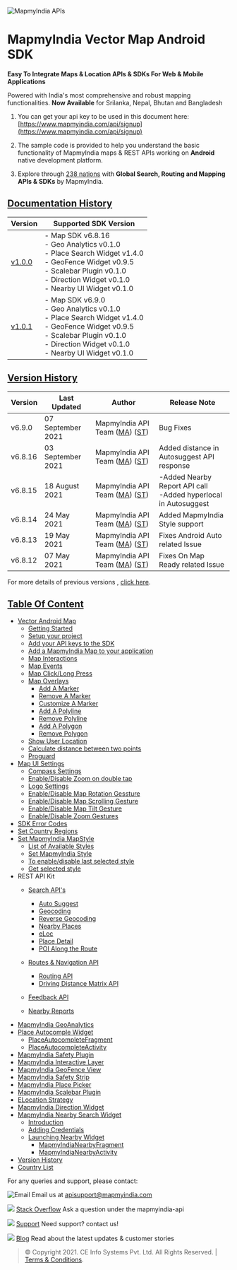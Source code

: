 ![MapmyIndia APIs](https://www.mapmyindia.com/api/img/mapmyindia-api.png)
# MapmyIndia Vector Map Android SDK

**Easy To Integrate Maps & Location APIs & SDKs For Web & Mobile Applications**

Powered with India's most comprehensive and robust mapping functionalities.
**Now Available**  for Srilanka, Nepal, Bhutan and Bangladesh

1. You can get your api key to be used in this document here: [https://www.mapmyindia.com/api/signup](https://www.mapmyindia.com/api/signup)

2. The sample code is provided to help you understand the basic functionality of MapmyIndia maps & REST APIs working on **Android** native development platform.

4. Explore through [238 nations](https://github.com/MapmyIndia/mapmyindia-rest-api/blob/master/docs/countryISO.md) with **Global Search, Routing and Mapping APIs & SDKs** by MapmyIndia.

## [Documentation History](#Documentation-History)

| Version | Supported SDK Version |
| ---- | ---- | 
| [v1.0.0](../v1.0.0/README.md) | - Map SDK v6.8.16 <br/> - Geo Analytics v0.1.0 <br/> - Place Search Widget v1.4.0 <br/> - GeoFence Widget v0.9.5 <br/> - Scalebar Plugin v0.1.0 <br/> - Direction Widget v0.1.0 <br/> - Nearby UI Widget v0.1.0 |
| [v1.0.1](./README.md) | - Map SDK v6.9.0 <br/> - Geo Analytics v0.1.0 <br/> - Place Search Widget v1.4.0 <br/> - GeoFence Widget v0.9.5 <br/> - Scalebar Plugin v0.1.0 <br/> - Direction Widget v0.1.0 <br/> - Nearby UI Widget v0.1.0 |

## [Version History](#Version-History)


| Version | Last Updated | Author |  Release Note|
| ---- | ---- | ---- | ---- |
| v6.9.0 | 07 September 2021 | MapmyIndia API Team ([MA](https://github.com/mdakram)) ([ST](https://github.com/saksham66)) |   Bug Fixes |
| v6.8.16 | 03 September 2021 | MapmyIndia API Team ([MA](https://github.com/mdakram)) ([ST](https://github.com/saksham66)) |   Added distance in Autosuggest API response |
| v6.8.15 | 18 August 2021 | MapmyIndia API Team ([MA](https://github.com/mdakram)) ([ST](https://github.com/saksham66)) |  -Added Nearby Report API call<br/>-Added hyperlocal in Autosuggest |
| v6.8.14 | 24 May 2021 | MapmyIndia API Team ([MA](https://github.com/mdakram)) ([ST](https://github.com/saksham66)) |  Added MapmyIndia Style support |
| v6.8.13 | 19 May 2021 | MapmyIndia API Team ([MA](https://github.com/mdakram)) ([ST](https://github.com/saksham66)) |  Fixes Android Auto related Issue |
| v6.8.12 | 07 May 2021 | MapmyIndia API Team ([MA](https://github.com/mdakram)) ([ST](https://github.com/saksham66)) |  Fixes On Map Ready related Issue |


For more details of previous versions , [click here](./Version-History.md).

## [Table Of Content](#Table-Of-Content)
- [Vector Android Map](./docs/v1.0.1/Getting-Started.md)
    * [Getting Started](./docs/v1.0.1/Getting-Started.md#getting-started)
    * [Setup your project](./docs/v1.0.1/Getting-Started.md#setup-your-project)
    * [Add your API keys to the SDK](./docs/v1.0.1/Getting-Started.md#add-your-api-keys-to-the-sdk)
    * [Add a MapmyIndia Map to your application](./docs/v1.0.1/Getting-Started.md#add-a-mapmyindia-map-to-your-application)
    * [Map Interactions](./docs/v1.0.1/Getting-Started.md#map-interactions)
    * [Map Events](./docs/v1.0.1/Getting-Started.md#map-events)
    * [Map Click/Long Press](./docs/v1.0.1/Getting-Started.md#map-click-long-press)
    * [Map Overlays](./docs/v1.0.1/Getting-Started.md#map-overlays)
        - [Add A Marker](./docs/v1.0.1/Getting-Started.md#add-a-marker)
        - [Remove A Marker](./docs/v1.0.1/Getting-Started.md#remove-a-marker)
        - [Customize A Marker](./docs/v1.0.1/Getting-Started.md#customize-a-marker)
        - [Add A Polyline](./docs/v1.0.1/Getting-Started.md#add-a-polyline)
        - [Remove Polyline](./docs/v1.0.1/Getting-Started.md#remove-polyline)
        - [Add A Polygon](./docs/v1.0.1/Getting-Started.md#add-a-polygon)
        - [Remove Polygon](./docs/v1.0.1/Getting-Started.md#remove-polygon)
    * [Show User Location](./docs/v1.0.1/Getting-Started.md#show-user-location)
    * [Calculate distance between two points](./docs/v1.0.1/Getting-Started.md#calculate-distance-between-points)
    * [Proguard](./docs/v1.0.1/Getting-Started.md#proguard)
- [Map UI Settings](./docs/v1.0.1/Map-UI-Settings.md)
    * [Compass Settings](./docs/v1.0.1/Map-UI-Settings.md#Compass-Settings)
    * [Enable/Disable Zoom on double tap](./docs/v1.0.1/Map-UI-Settings.md#Enable-disable-zoom)
    * [Logo Settings](./docs/v1.0.1/Map-UI-Settings.md/#Logo-settings)
    * [Enable/Disable Map Rotation Gessture](./docs/v1.0.1/Map-UI-Settings.md#Enable-disable-rotation)
    * [Enable/Disable Map Scrolling Gesture](./docs/v1.0.1/Map-UI-Settings.md#Enable-disable-scrolling)
    * [Enable/Disable Map Tilt Gesture](./docs/v1.0.1/Map-UI-Settings.md#Enable-disable-tilt)
    * [Enable/Disable Zoom Gestures](./docs/v1.0.1/Map-UI-Settings.md#Enable-disable-zoom-gesture)
- [SDK Error Codes](./docs/v1.0.1/SDK-Error-code.md)
- [Set Country Regions](./docs/v1.0.1/Set-Regions.md)
- [Set MapmyIndia MapStyle](./docs/v1.0.1/Map-Style.md)
    * [List of Available Styles](./docs/v1.0.1/Map-Style.md#list-of-available-styles)
    * [Set MapmyIndia Style](./docs/v1.0.1/Map-Style.md#set-mapmyindia-style)
    * [To enable/disable last selected style](./docs/v1.0.1/Map-Style.md#To-enable-last-selected-style)
    * [Get selected style](./docs/v1.0.1/Map-Style.md#get-selected-style)
- REST API Kit
    * [Search API's](./docs/v1.0.1/Search-Api.md)
        - [Auto Suggest](./docs/v1.0.1/Search-Api.md#auto-suggest)
        - [Geocoding](./docs/v1.0.1/Search-Api.md#geocoding)
        - [Reverse Geocoding](./docs/v1.0.1/Search-Api.md#reverse-geocoding)
        - [Nearby Places](./docs/v1.0.1/Search-Api.md#nearby-places)
        - [eLoc](./docs/v1.0.1/Search-Api.md#eloc)
        - [Place Detail](./docs/v1.0.1/Search-Api.md#place-detail)
        - [POI Along the Route](./docs/v1.0.1/Search-Api.md#poi-along-route)

    * [Routes & Navigation API](./docs/v1.0.1/Routing-API.md)
        - [Routing API](./docs/v1.0.1/Routing-API.md#routing-api)
        - [Driving Distance Matrix API](./docs/v1.0.1/Routing-API.md#distance-api)
    * [Feedback API](./docs/v1.0.1/Feedback.md)
    * [Nearby Reports](./docs/v1.0.1/Nearby-Report.md)
- [MapmyIndia GeoAnalytics](./docs/v1.0.1/Geoanalytics.md)
- [Place Autocomple Widget](./docs/v1.0.1/Place-Autocomplete.md)
    * [PlaceAutocompleteFragment](./docs/v1.0.1/Place-Autocomplete.md#place-autocomplete-fragment)
    * [PlaceAutocompleteActivity](./docs/v1.0.1/Place-Autocomplete.md#place-autocomplete-activity)
- [MapmyIndia Safety Plugin](./docs/v1.0.1/Safety-Plugin.md)
- [MapmyIndia Interactive Layer](./docs/v1.0.1/Interactive-Layer.md)
- [MapmyIndia GeoFence View](./docs/v1.0.1/GeoFence-View.md)
- [MapmyIndia Safety Strip](./docs/v1.0.1/Safety-Strip.md)
- [MapmyIndia Place Picker](./docs/v1.0.1/Place-Picker.md)
- [MapmyIndia Scalebar Plugin](./docs/v1.0.1/Scalebar-Plugin.md)
- [ELocation Strategy](./docs/v1.0.1/ELocation.md)
- [MapmyIndia Direction Widget](./docs/v1.0.1/Direction-Widget.md)
- [MapmyIndia Nearby Search Widget](./docs/v1.0.1/Nearby-Widget.md)
    * [Introduction](./docs/v1.0.1/Nearby-Widget.md#Introduction)
    * [Adding Credentials](./docs/v1.0.1/Nearby-Widget.md#Adding-Credentials)
    * [Launching Nearby Widget](./docs/v1.0.1/Nearby-Widget.md#Launching-Nearby-Widget)
        - [MapmyIndiaNearbyFragment](./docs/v1.0.1/Nearby-Widget.md#nearby-fragment)
        - [MapmyIndiaNearbyActivity](./docs/v1.0.1/Nearby-Widget.md#nearby-activity)
- [Version History](./docs/v1.0.1/Version-History.md)
- [Country List](https://github.com/MapmyIndia/mapmyindia-rest-api/blob/master/docs/countryISO.md)


For any queries and support, please contact:

![Email](https://www.google.com/a/cpanel/mapmyindia.co.in/images/logo.gif?service=google_gsuite)
Email us at [apisupport@mapmyindia.com](mailto:apisupport@mapmyindia.com)

![](https://www.mapmyindia.com/api/img/icons/stack-overflow.png)
[Stack Overflow](https://stackoverflow.com/questions/tagged/mapmyindia-api)
Ask a question under the mapmyindia-api

![](https://www.mapmyindia.com/api/img/icons/support.png)
[Support](https://www.mapmyindia.com/api/index.php#f_cont)
Need support? contact us!

![](https://www.mapmyindia.com/api/img/icons/blog.png)
[Blog](http://www.mapmyindia.com/blog/)
Read about the latest updates & customer stories


> © Copyright 2021. CE Info Systems Pvt. Ltd. All Rights Reserved. | [Terms & Conditions](http://www.mapmyindia.com/api/terms-&-conditions).
